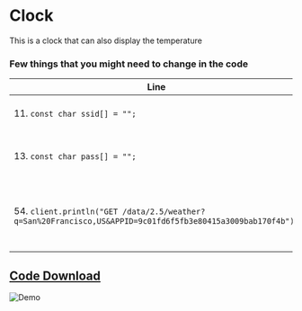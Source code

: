 # Clock

This is a clock that can also display the temperature

### Few things that you might need to change in the code

| Line                                                         | Changes                                                     |
| ------------------------------------------------------------ | ----------------------------------------------------------- |
| 11. `const char ssid[] = "";`                                 | Put in your WIFI SSID here                                  |
| 13. `const char pass[] = "";`                                 | Put in your WIFI password here                              |
| 54. `client.println("GET /data/2.5/weather?q=San%20Francisco,US&APPID=9c01fd6f5fb3e80415a3009bab170f4b");` | Change this to the city that you want the temperature to be |

## [Code Download](https://raw.githubusercontent.com/Da-Dog/esp8266/master/Clock/Clock.ino)
![Demo](/image.png)
